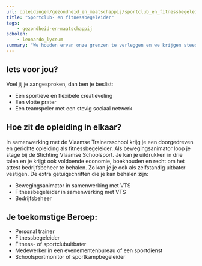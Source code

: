 ```yaml
---
url: opleidingen/gezondheid_en_maatschappij/sportclub_en_fitnessbegeleider.html
title: "Sportclub- en fitnessbegeleider"
tags:
    - gezondheid-en-maatschappij
scholen:
    - leonardo_lyceum
summary: "We houden ervan onze grenzen te verleggen en we krijgen steeds meer vrije tijd. De sportieve sector speelt daar handig op in en het aanbod aan sportactiviteiten breidt zienderogen uit. Fitnesscentra, sportdiensten, speelpleinen en evenementenbureaus hebben voortdurend nieuwe medewerkers nodig om mensen individueel of in groep te begeleiden. Kortom, de sector snakt naar jonge, dynamische mensen die een degelijke opleiding hebben gekregen, maar vooral… van actie houden."
---
```


## Iets voor jou?

Voel jij je aangesproken, dan ben je beslist:

* Een sportieve en flexibele creatieveling
* Een vlotte prater
* Een teamspeler met een stevig sociaal netwerk

## Hoe zit de opleiding in elkaar?

In samenwerking met de Vlaamse Trainersschool krijg je een doorgedreven en gerichte opleiding als fitnessbegeleider. Als bewegingsanimator loop je stage bij de Stichting Vlaamse Schoolsport. Je kan je uitdrukken in drie talen en je krijgt ook voldoende economie, boekhouden en recht om het attest bedrijfsbeheer te behalen. Zo kan je je ook als zelfstandig uitbater vestigen. De extra getuigschriften die je kan behalen zijn:

* Bewegingsanimator in samenwerking met VTS
* Fitnessbegeleider in samenwerking met VTS
* Bedrijfsbeheer

## Je toekomstige Beroep:

* Personal trainer
* Fitnessbegeleider
* Fitness- of sportclubuitbater
* Medewerker in een evenementenbureau of een sportdienst
* Schoolsportmonitor of sportkampbegeleider
